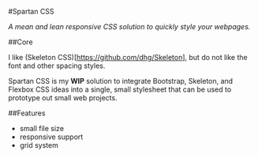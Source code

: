 #Spartan CSS

_A mean and lean responsive CSS solution to quickly style your webpages._

##Core

I like (Skeleton CSS)[https://github.com/dhg/Skeleton], but do not like the font and other spacing styles.

Spartan CSS is my __WIP__ solution to integrate Bootstrap, Skeleton, and Flexbox CSS ideas into a single, small stylesheet that can be used to prototype out small web projects.

##Features

- small file size
- responsive support
- grid system






